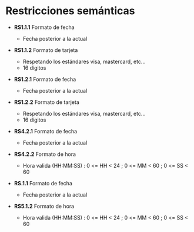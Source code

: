 # Restricciones semánticas

- **RS1.1.1** Formato de fecha

    *  Fecha posterior a la actual

- **RS1.1.2** Formato de tarjeta
    * Respetando los estándares visa, mastercard, etc...
    * 16 dígitos

- **RS1.2.1** Formato de fecha
    * Fecha posterior a la actual

- **RS1.2.2** Formato de tarjeta
    * Respetando los estándares visa, mastercard, etc...
    * 16 dígitos
  
- **RS4.2.1** Formato de fecha
    * Fecha posterior a la actual

- **RS4.2.2** Formato de hora
    * Hora valida (HH:MM:SS) : 0 <= HH < 24 ; 0 <= MM < 60 ; 0 <= SS < 60

- **RS.1.1** Formato de fecha
    * Fecha posterior a la actual

- **RS5.1.2** Formato de hora
    * Hora valida (HH:MM:SS) : 0 <= HH < 24 ; 0 <= MM < 60 ; 0 <= SS < 60
